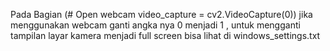 Pada Bagian  (# Open webcam video_capture = cv2.VideoCapture(0)) jika menggunakan webcam ganti angka nya 0 menjadi 1 ,
untuk mengganti tampilan layar kamera menjadi full screen bisa lihat di windows_settings.txt
